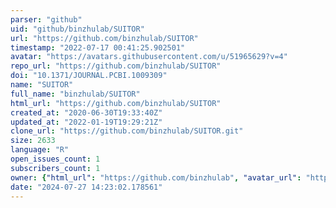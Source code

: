 ```yaml
---
parser: "github"
uid: "github/binzhulab/SUITOR"
url: "https://github.com/binzhulab/SUITOR"
timestamp: "2022-07-17 00:41:25.902501"
avatar: "https://avatars.githubusercontent.com/u/51965629?v=4"
repo_url: "https://github.com/binzhulab/SUITOR"
doi: "10.1371/JOURNAL.PCBI.1009309"
name: "SUITOR"
full_name: "binzhulab/SUITOR"
html_url: "https://github.com/binzhulab/SUITOR"
created_at: "2020-06-30T19:33:40Z"
updated_at: "2022-01-19T19:29:21Z"
clone_url: "https://github.com/binzhulab/SUITOR.git"
size: 2633
language: "R"
open_issues_count: 1
subscribers_count: 1
owner: {"html_url": "https://github.com/binzhulab", "avatar_url": "https://avatars.githubusercontent.com/u/51965629?v=4", "login": "binzhulab", "type": "User"}
date: "2024-07-27 14:23:02.178561"
---
```

